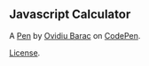 Javascript Calculator
---------------------


A [Pen](https://codepen.io/ovibarac/pen/LYmObyb) by [Ovidiu Barac](https://codepen.io/ovibarac) on [CodePen](https://codepen.io).

[License](https://codepen.io/license/pen/LYmObyb).